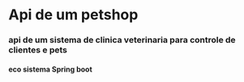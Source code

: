 # Api de um petshop

### api de um sistema de clinica veterinaria para controle de clientes e pets

#### eco sistema Spring boot
